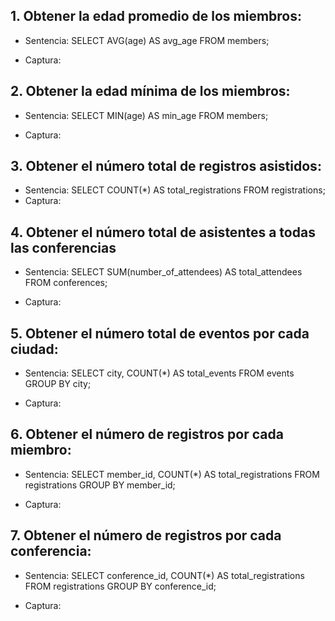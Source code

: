 ## 1. Obtener la edad promedio de los miembros:

- Sentencia: 
SELECT AVG(age) AS avg_age FROM members;

- Captura:


## 2. Obtener la edad mínima de los miembros:

- Sentencia: 
SELECT MIN(age) AS min_age FROM members;

- Captura:

## 3. Obtener el número total de registros asistidos:

- Sentencia: 
SELECT COUNT(*) AS total_registrations FROM registrations;
- Captura:

## 4. Obtener el número total de asistentes a todas las conferencias
- Sentencia: 
SELECT SUM(number_of_attendees) AS total_attendees FROM conferences;

- Captura:
## 5. Obtener el número total de eventos por cada ciudad:
- Sentencia: 
SELECT city, COUNT(*) AS total_events
FROM events
GROUP BY city;

- Captura:

## 6. Obtener el número de registros por cada miembro:
- Sentencia: 
SELECT member_id, COUNT(*) AS total_registrations
FROM registrations
GROUP BY member_id;

- Captura:

## 7. Obtener el número de registros por cada conferencia:
- Sentencia: 
SELECT conference_id, COUNT(*) AS total_registrations
FROM registrations
GROUP BY conference_id;

- Captura:


